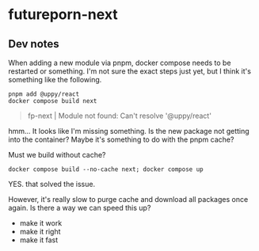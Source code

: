 # futureporn-next

## Dev notes

When adding a new module via pnpm, docker compose needs to be restarted or something. I'm not sure the exact steps just yet, but I think it's something like the following.

```
pnpm add @uppy/react
docker compose build next
```

> fp-next        | Module not found: Can't resolve '@uppy/react'

hmm... It looks like I'm missing something. Is the new package not getting into the container? Maybe it's something to do with the pnpm cache?

Must we build without cache?

    docker compose build --no-cache next; docker compose up

YES. that solved the issue.

However, it's really slow to purge cache and download all packages once again. Is there a way we can speed this up?

* make it work
* make it right
* make it fast


